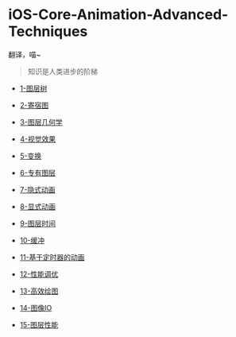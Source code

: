 iOS-Core-Animation-Advanced-Techniques
======================================

翻译，喵~

>知识是人类进步的阶梯

* [1-图层树](https://github.com/AttackOnDobby/iOS-Core-Animation-Advanced-Techniques/blob/master/1-图层树/图层树.md)

* [2-寄宿图](https://github.com/AttackOnDobby/iOS-Core-Animation-Advanced-Techniques/blob/master/2-寄宿图/寄宿图.md)

* [3-图层几何学](https://github.com/AttackOnDobby/iOS-Core-Animation-Advanced-Techniques/blob/master/3-图层几何学/图层几何学.md)

* [4-视觉效果](https://github.com/AttackOnDobby/iOS-Core-Animation-Advanced-Techniques/blob/master/4-视觉效果/4-视觉效果.md)

* [5-变换](https://github.com/AttackOnDobby/iOS-Core-Animation-Advanced-Techniques/blob/master/5-变换/变换.md)

* [6-专有图层](https://github.com/AttackOnDobby/iOS-Core-Animation-Advanced-Techniques/blob/master/6-专有图层/6-专有图层.md)

* [7-隐式动画](https://github.com/AttackOnDobby/iOS-Core-Animation-Advanced-Techniques/blob/master/7-隐式动画/隐式动画.md)

* [8-显式动画](https://github.com/AttackOnDobby/iOS-Core-Animation-Advanced-Techniques/blob/master/8-显式动画/显式动画.md)

* [9-图层时间](https://github.com/AttackOnDobby/iOS-Core-Animation-Advanced-Techniques/blob/master/9-图层时间/图层时间.md)

* [10-缓冲](https://github.com/AttackOnDobby/iOS-Core-Animation-Advanced-Techniques/blob/master/10-缓冲/缓冲.md)

* [11-基于定时器的动画](https://github.com/AttackOnDobby/iOS-Core-Animation-Advanced-Techniques/blob/master/11-基于定时器的动画/基于定时器的动画.md)

* [12-性能调优](https://github.com/AttackOnDobby/iOS-Core-Animation-Advanced-Techniques/blob/master/12-性能调优/性能调优.md)

* [13-高效绘图](https://github.com/AttackOnDobby/iOS-Core-Animation-Advanced-Techniques/blob/master/13-高效绘图/13-高效绘图.md)

* [14-图像IO](https://github.com/AttackOnDobby/iOS-Core-Animation-Advanced-Techniques/tree/master/14-图像IO)

* [15-图层性能](https://github.com/AttackOnDobby/iOS-Core-Animation-Advanced-Techniques/blob/master/15-图层性能/15-图层性能.md)
